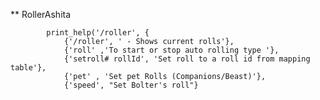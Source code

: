 ** RollerAshita

			print_help('/roller', {  
				{'/roller', ' - Shows current rolls'},  
				{'roll' ,'To start or stop auto rolling type '},  
				{'setroll# rollId', 'Set roll to a roll id from mapping table'},  
				{'pet' , 'Set pet Rolls (Companions/Beast)'},  
				{'speed', "Set Bolter's roll"}  
				